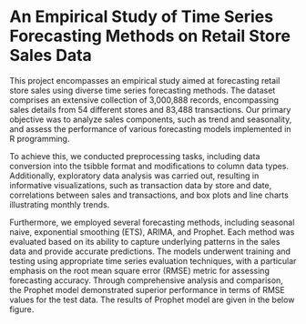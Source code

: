 # An Empirical Study of Time Series Forecasting Methods on Retail Store Sales Data

This project encompasses an empirical study aimed at forecasting retail store sales using diverse time series forecasting
methods. The dataset comprises an extensive collection of 3,000,888 records, encompassing sales details from 54
different stores and 83,488 transactions. Our primary objective was to analyze sales components, such as trend and
seasonality, and assess the performance of various forecasting models implemented in R programming.

To achieve this, we conducted preprocessing tasks, including data conversion into the tsibble format and modifications
to column data types. Additionally, exploratory data analysis was carried out, resulting in informative visualizations,
such as transaction data by store and date, correlations between sales and transactions, and box plots and line charts
illustrating monthly trends.

Furthermore, we employed several forecasting methods, including seasonal naive, exponential smoothing (ETS),
ARIMA, and Prophet. Each method was evaluated based on its ability to capture underlying patterns in the sales data
and provide accurate predictions. The models underwent training and testing using appropriate time series evaluation
techniques, with a particular emphasis on the root mean square error (RMSE) metric for assessing forecasting accuracy.
Through comprehensive analysis and comparison, the Prophet model demonstrated superior performance in terms of
RMSE values for the test data. The results of Prophet model are given in the below figure.
